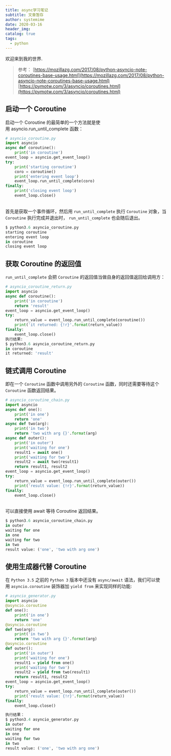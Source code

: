 ```yaml
---
title: async学习笔记
subtitle: 文章暂存
author: systemime
date: 2020-03-16
header_img:
catalog: true
tags:
  - python
---
```


欢迎来到我的世界.

<!-- more -->
> 参考：
> [https://mozillazg.com/2017/08/python-asyncio-note-coroutines-base-usage.html](https://mozillazg.com/2017/08/python-asyncio-note-coroutines-base-usage.html)
> [https://pymotw.com/3/asyncio/coroutines.html](https://pymotw.com/3/asyncio/coroutines.html)



<a name="hidcoroutine"></a>
## 启动一个 Coroutine
启动一个 Coroutine 的最简单的一个方法就是使用 asyncio.run_until_complete 函数：
```python
# asyncio_coroutine.py
import asyncio
async def coroutine():
    print('in coroutine')
event_loop = asyncio.get_event_loop()
try:
    print('starting coroutine')
    coro = coroutine()
    print('entering event loop')
    event_loop.run_until_complete(coro)
finally:
    print('closing event loop')
    event_loop.close()
```
<br />首先是获取一个事件循环，然后用 `run_until_complete` 执行 `Coroutine` 对象，当 `Coroutine` 执行完成并退出时， `run_until_complete` 也会随后退出。
```python
$ python3.6 asyncio_coroutine.py
starting coroutine
entering event loop
in coroutine
closing event loop
```
<a name="hidid1"></a>
## 获取 Coroutine 的返回值
`run_until_complete` 会把 `Coroutine` 的返回值当做自身的返回值返回给调用方：
```python
# asyncio_coroutine_return.py
import asyncio
async def coroutine():
    print('in coroutine')
    return 'result'
event_loop = asyncio.get_event_loop()
try:
    return_value = event_loop.run_until_complete(coroutine())
    print('it returned: {!r}'.format(return_value))
finally:
    event_loop.close()
执行结果:
$ python3.6 asyncio_coroutine_return.py
in coroutine
it returned: 'result'
```


<a name="hidid2"></a>
## 链式调用 Coroutine
即在一个 `Coroutine` 函数中调用另外的 `Coroutine` 函数，同时还需要等待这个 `Coroutine` 函数返回结果。
```python
# asyncio_coroutine_chain.py
import asyncio
async def one():
    print('in one')
    return 'one'
async def two(arg):
    print('in two')
    return 'two with arg {}'.format(arg)
async def outer():
    print('in outer')
    print('waiting for one')
    result1 = await one()
    print('waiting for two')
    result2 = await two(result1)
    return result1, result2
event_loop = asyncio.get_event_loop()
try:
    return_value = event_loop.run_until_complete(outer())
    print('result value: {!r}'.format(return_value))
finally:
    event_loop.close()
```
<br />可以直接使用 await 等待 Coroutine 返回结果。
```python
$ python3.6 asyncio_coroutine_chain.py
in outer
waiting for one
in one
waiting for two
in two
result value: ('one', 'two with arg one')
```


<a name="hidid3"></a>
## 使用生成器代替 Coroutine
在 `Python 3.5` 之前的 `Python 3` 版本中还没有 `async/await` 语法，我们可以使用 `asyncio.coroutine` 装饰器加 `yield from` 来实现同样的功能:
```python
# asyncio_generator.py
import asyncio
@asyncio.coroutine
def one():
    print('in one')
    return 'one'
@asyncio.coroutine
def two(arg):
    print('in two')
    return 'two with arg {}'.format(arg)
@asyncio.coroutine
def outer():
    print('in outer')
    print('waiting for one')
    result1 = yield from one()
    print('waiting for two')
    result2 = yield from two(result1)
    return result1, result2
event_loop = asyncio.get_event_loop()
try:
    return_value = event_loop.run_until_complete(outer())
    print('result value: {!r}'.format(return_value))
finally:
    event_loop.close()

执行结果：
$ python3.4 asyncio_generator.py
in outer
waiting for one
in one
waiting for two
in two
result value: ('one', 'two with arg one')
```

